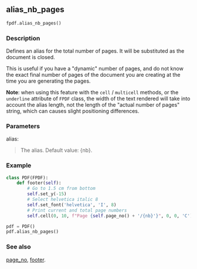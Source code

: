 ## alias_nb_pages ##

```python
fpdf.alias_nb_pages()
```

### Description ###

Defines an alias for the total number of pages. It will be substituted as the document is closed.

This is useful if you have a "dynamic" number of pages,
and do not know the exact final number of pages of the document you are creating
at the time you are generating the pages.

**Note**: when using this feature with the `cell` / `multicell` methods, or the `underline` attribute of `FPDF` class,
the width of the text rendered will take into account the alias length, not the length of the "actual number of pages" string,
which can causes slight positioning differences.

### Parameters ###

alias:
> The alias. Default value: {nb}.

### Example ###
```python
class PDF(FPDF):
    def footer(self):
        # Go to 1.5 cm from bottom
        self.set_y(-15)
        # Select helvetica italic 8
        self.set_font('helvetica', 'I', 8)
        # Print current and total page numbers
        self.cell(0, 10, f"Page {self.page_no() + '/{nb}'}", 0, 0, 'C')

pdf = PDF()
pdf.alias_nb_pages()

```

### See also ###

[page_no](page_no.md), [footer](footer.md).
